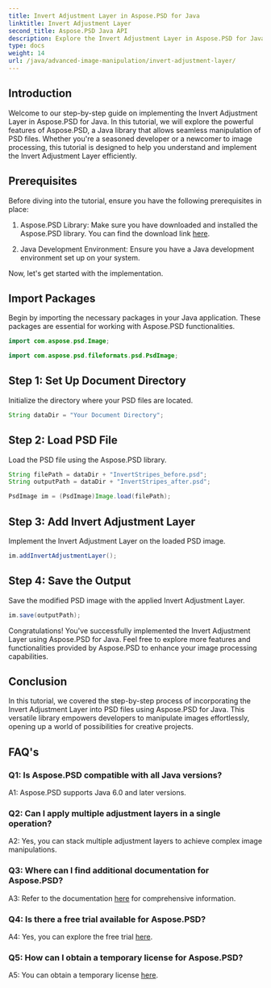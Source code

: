 ```yaml
---
title: Invert Adjustment Layer in Aspose.PSD for Java
linktitle: Invert Adjustment Layer
second_title: Aspose.PSD Java API
description: Explore the Invert Adjustment Layer in Aspose.PSD for Java. A powerful Java library for seamless PSD file manipulation.
type: docs
weight: 14
url: /java/advanced-image-manipulation/invert-adjustment-layer/
---
```

## Introduction

Welcome to our step-by-step guide on implementing the Invert Adjustment Layer in Aspose.PSD for Java. In this tutorial, we will explore the powerful features of Aspose.PSD, a Java library that allows seamless manipulation of PSD files. Whether you're a seasoned developer or a newcomer to image processing, this tutorial is designed to help you understand and implement the Invert Adjustment Layer efficiently.

## Prerequisites

Before diving into the tutorial, ensure you have the following prerequisites in place:

1. Aspose.PSD Library: Make sure you have downloaded and installed the Aspose.PSD library. You can find the download link [here](https://releases.aspose.com/psd/java/).

2. Java Development Environment: Ensure you have a Java development environment set up on your system.

Now, let's get started with the implementation.

## Import Packages

Begin by importing the necessary packages in your Java application. These packages are essential for working with Aspose.PSD functionalities.

```java
import com.aspose.psd.Image;

import com.aspose.psd.fileformats.psd.PsdImage;
```

## Step 1: Set Up Document Directory

Initialize the directory where your PSD files are located.

```java
String dataDir = "Your Document Directory";
```

## Step 2: Load PSD File

Load the PSD file using the Aspose.PSD library.

```java
String filePath = dataDir + "InvertStripes_before.psd";
String outputPath = dataDir + "InvertStripes_after.psd";

PsdImage im = (PsdImage)Image.load(filePath);
```

## Step 3: Add Invert Adjustment Layer

Implement the Invert Adjustment Layer on the loaded PSD image.

```java
im.addInvertAdjustmentLayer();
```

## Step 4: Save the Output

Save the modified PSD image with the applied Invert Adjustment Layer.

```java
im.save(outputPath);
```

Congratulations! You've successfully implemented the Invert Adjustment Layer using Aspose.PSD for Java. Feel free to explore more features and functionalities provided by Aspose.PSD to enhance your image processing capabilities.

## Conclusion

In this tutorial, we covered the step-by-step process of incorporating the Invert Adjustment Layer into PSD files using Aspose.PSD for Java. This versatile library empowers developers to manipulate images effortlessly, opening up a world of possibilities for creative projects.

## FAQ's

### Q1: Is Aspose.PSD compatible with all Java versions?

A1: Aspose.PSD supports Java 6.0 and later versions.

### Q2: Can I apply multiple adjustment layers in a single operation?

A2: Yes, you can stack multiple adjustment layers to achieve complex image manipulations.

### Q3: Where can I find additional documentation for Aspose.PSD?

A3: Refer to the documentation [here](https://reference.aspose.com/psd/java/) for comprehensive information.

### Q4: Is there a free trial available for Aspose.PSD?

A4: Yes, you can explore the free trial [here](https://releases.aspose.com/).

### Q5: How can I obtain a temporary license for Aspose.PSD?

A5: You can obtain a temporary license [here](https://purchase.aspose.com/temporary-license/).
